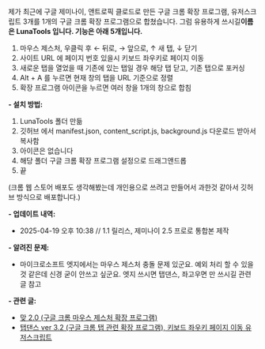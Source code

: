 제가 최근에 구글 제미나이, 앤트로픽 클로드로 만든 구글 크롬 확장 프로그램, 유저스크립트 3개를 1개의 구글 크롬 확장 프로그램으로 합쳤습니다. 그럼 유용하게 쓰시길**이름은 LunaTools 입니다. 기능은 아래 5개입니다.**

1.  마우스 제스처, 우클릭 후 ← 뒤로, → 앞으로, ↑ 새 탭, ↓ 닫기    
2.  사이트 URL 에 페이지 번호 있을시 키보드 좌우키로 페이지 이동
3.  새로운 탭을 열었을 때 기존에 있는 탭일 경우 해당 탭 닫고, 기존 탭으로 포커싱
4.  Alt + A 를 누르면 현재 창의 탭을 URL 기준으로 정렬
5.  확장 프로그램 아이콘을 누르면 여러 창을 1개의 창으로 합침
    
**\- 설치 방법:**

1.  LunaTools 폴더 만듦
2.  깃허브 에서 manifest.json, content_script.js, background.js 다운로드 받아서 복사함 
3.  아이콘은 없습니다    
4.  해당 폴더 구글 크롬 확장 프로그램 설정으로 드래그앤드롭
5.  끝

(크롬 웹 스토어 배포도 생각해봤는데 개인용으로 쓰려고 만들어서 과한것 같아서 깃허브 방식으로 배포합니다.)

**\- 업데이트 내역:**
*   2025-04-19 오후 10:38 // 1.1 릴리스, 제미나이 2.5 프로로 통합본 제작 

**\- 알려진 문제:** 
*   마이크로소프트 엣지에서는 마우스 제스처 충돌 문제 있군요. 예외 처리 할 수 있을 것 같은데 신경 굳이 안쓰고 싶군요. 엣지 쓰시면 탭댄스, 좌고우면 만 쓰시길 관련 글 참고  
    
**\- 관련 글:**
*   [맞 2.0 (구글 크롬 마우스 제스처 확장 프로그램)](http://lunamoth.com/2318)   
*   [탭댄스 ver 3.2 (구글 크롬 탭 관련 확장 프로그램), 키보드 좌우키 페이지 이동 유저스크립트](http://lunamoth.com/2314)

